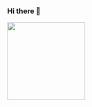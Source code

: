 ### Hi there 👋

<img height="180em" src="https://github-readme-stats.vercel.app/api?username=Usawis&show_icons=true&hide_border=true&&count_private=true&include_all_commits=true" />
